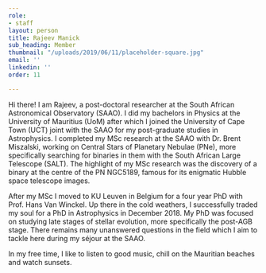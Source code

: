 ```yaml
---
role:
- staff
layout: person
title: Rajeev Manick
sub_heading: Member
thumbnail: "/uploads/2019/06/11/placeholder-square.jpg"
email: ''
linkedin: ''
order: 11

---
```

Hi there! I am Rajeev, a post-doctoral researcher at the South African Astronomical Observatory (SAAO). I did my bachelors in Physics at the University of Mauritius (UoM) after which I joined the University of Cape Town (UCT) joint with the SAAO for my post-graduate studies in Astrophysics. I completed my MSc research at the SAAO with Dr. Brent Miszalski, working on Central Stars of Planetary Nebulae (PNe), more specifically searching for binaries in them with the South African Large Telescope (SALT). The highlight of my MSc research was the discovery of a binary at the centre of the PN NGC5189, famous for its enigmatic Hubble space telescope images.

After my MSc I moved to KU Leuven in Belgium for a four year PhD with Prof. Hans Van Winckel. Up there in the cold weathers, I successfully traded my soul for a PhD in Astrophysics in December 2018. My PhD was focused on studying late stages of stellar evolution, more specifically the post-AGB stage. There remains many unanswered questions in the field which I aim to tackle here during my séjour at the SAAO.

In my free time, I like to listen to good music, chill on the Mauritian beaches and watch sunsets.